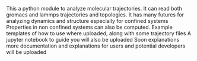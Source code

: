 This a python module to analyze molecular trajectories.
It can read both gromacs and lammps trajectories and topologies.
It has many futures for analyzing dynamics and structure especially for confined systems
Properties in non confined systems can also be computed.
Example templates of how to use where uploaded, along with some trajectory files
A jupyter notebook to guide you will also be uploaded
Soon explanations more documentation and explanations for users and potential developers will be uploaded

